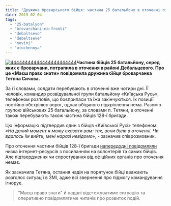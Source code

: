 ```yaml
---
title: "Дружина броварського бійця: частина 25 батальйону в оточенні під Дебальцевим"
date: 2015-02-04
tags: 
  - "25-batalyon"
  - "brovarchani-na-fronti"
  - "debaltsevo"
  - "debeltseve"
  - "novini"
  - "otochennya"
---
```


[![44444444444444444444444](https://mpz.brovary.org/wp-content/uploads/2015/02/44444444444444444444444.jpg)](https://mpz.brovary.org/wp-content/uploads/2015/02/44444444444444444444444.jpg)**Частина бійців 25 батальйону, серед яких є броварчани, потрапила в оточення в районі Дебальцевого. Про це «Маєш право знати» повідомила дружина бійця броварчанка Тетяна Сичова.**

За її словами, солдати перебувають в оточенні вже чотири дні. Її чоловік, командир розвідувальної групи батальйону «Київська Русь», телефоном розповів, що боєприпаси та їжа закінчуються. Їх позиції постійно обстрілює ворог, однак обіцяного підкріплення нема. Разом з групою військових 25 батальйону, за словами п. Тетяни, в оточенні також перебувають також частина бійців 128-ї бригади.

Цю інформацію підтвердив один з бійців «Київської Русі» телефоном: «_На даний момент я можу сказати вам: так, вони були в оточенні. Чи вдалось їм вийти, мені наразі невідомо_», - зазначив співрозмовник.

Про оточення частини бійців 128-ї бригади [напередодні повідомляли](http://panorama-mukachevo.com/2015/02/03/124720/) низка інтернет-ресурсів з посиланням на волонтерів та самих бійців. Але підтвердження чи спростування від офіційних органів про оточення немає.

Як зазначила Тетяна, остання надія на порятунок бійці вважають розголос ситуації в ЗМІ, адже всі звернення про підмогу командування ігнорує.

> "Маєш право знати" й надалі відстежуватиме ситуацію та оперативно повідомлятиме читачів про розвиток подій.
